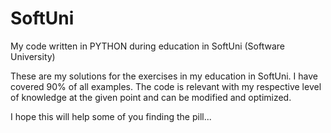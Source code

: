 # SoftUni
My code written in PYTHON during education in SoftUni (Software University)

These are my solutions for the exercises in my education in SoftUni.
I have covered 90% of all examples.
The code is relevant with my respective level of knowledge at the given point and can be modified and optimized.

I hope this will help some of you finding the pill...
